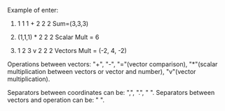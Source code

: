 Example of enter:
1)	1 1 1 + 2 2 2
	Sum=(3,3,3)
	
2)	(1,1,1) * 2 2 2
	Scalar Mult = 6

3)	1 2 3 v 2 2 2
	Vectors Mult = (-2, 4, -2)

Operations between vectors:
"+", "-", "="(vector comparison), "*"(scalar multiplication between vectors or vector and number), "v"(vector multiplication).
   
Separators between coordinates can be: ",", ".", " ". 
Separators between vectors and operation can be: " ".

